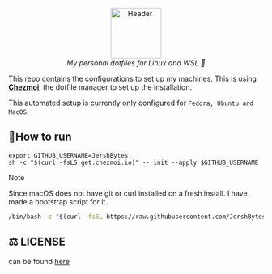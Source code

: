 <p align="center">
  <img src=".resources/images/dotfiles.png" alt="Header" width="100" height="100"><br> 
    <i>My personal dotfiles for Linux and WSL 🚀 </i>
 </p>


This repo contains the configurations to set up my machines. This is using [**Chezmoi**](https://www.chezmoi.io/), the dotfile manager to set up the installation.

This automated setup is currently only configured for `Fedora, Ubuntu and MacOS`.

## 🏃How to run

```shell
export GITHUB_USERNAME=JershBytes
sh -c "$(curl -fsLS get.chezmoi.io)" -- init --apply $GITHUB_USERNAME
```

> [!NOTE]
> Since macOS does not have git or curl installed on a fresh install. I have made a bootstrap script for it.
> ```zsh
> /bin/bash -c "$(curl -fsSL https://raw.githubusercontent.com/JershBytes/dotfiles/main/dot_bootstrap/mac_bootstrap.sh)"
> ```


## ⚖️ LICENSE
can be found [here](/LICENSE)
